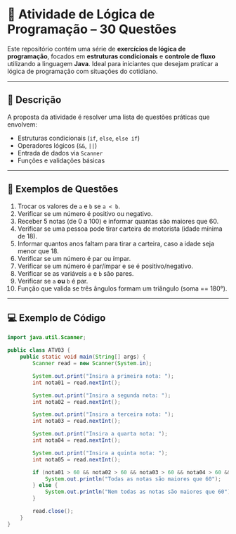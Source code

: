# 🧠 Atividade de Lógica de Programação – 30 Questões

Este repositório contém uma série de **exercícios de lógica de programação**, focados em **estruturas condicionais** e **controle de fluxo** utilizando a linguagem **Java**. Ideal para iniciantes que desejam praticar a lógica de programação com situações do cotidiano.

---

## 📘 Descrição

A proposta da atividade é resolver uma lista de questões práticas que envolvem:

- Estruturas condicionais (`if`, `else`, `else if`)
- Operadores lógicos (`&&`, `||`)
- Entrada de dados via `Scanner`
- Funções e validações básicas

---

## 🧪 Exemplos de Questões

1. Trocar os valores de `a` e `b` se `a < b`.
2. Verificar se um número é positivo ou negativo.
3. Receber 5 notas (de 0 a 100) e informar quantas são maiores que 60.
4. Verificar se uma pessoa pode tirar carteira de motorista (idade mínima de 18).
5. Informar quantos anos faltam para tirar a carteira, caso a idade seja menor que 18.
6. Verificar se um número é par ou ímpar.
7. Verificar se um número é par/ímpar e se é positivo/negativo.
8. Verificar se as variáveis `a` e `b` são pares.
9. Verificar se `a` **ou** `b` é par.
10. Função que valida se três ângulos formam um triângulo (soma == 180°).

---

## 💻 Exemplo de Código

```java
import java.util.Scanner;

public class ATV03 {
    public static void main(String[] args) {
        Scanner read = new Scanner(System.in);

        System.out.print("Insira a primeira nota: ");
        int nota01 = read.nextInt();

        System.out.print("Insira a segunda nota: ");
        int nota02 = read.nextInt();

        System.out.print("Insira a terceira nota: ");
        int nota03 = read.nextInt();

        System.out.print("Insira a quarta nota: ");
        int nota04 = read.nextInt();

        System.out.print("Insira a quinta nota: ");
        int nota05 = read.nextInt();

        if (nota01 > 60 && nota02 > 60 && nota03 > 60 && nota04 > 60 && nota05 > 60) {
            System.out.println("Todas as notas são maiores que 60");
        } else {
            System.out.println("Nem todas as notas são maiores que 60");
        }

        read.close();
    }
}
